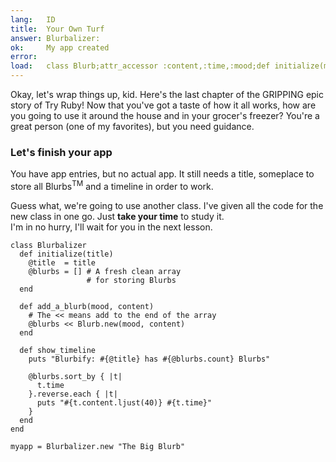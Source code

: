 ```yaml
---
lang:   ID
title:  Your Own Turf
answer: Blurbalizer:
ok:     My app created
error:  
load:   class Blurb;attr_accessor :content,:time,:mood;def initialize(mood, content="");@time=Time.now;@content=content[0..39];@mood=mood;end;end
---
```


Okay, let's wrap things up, kid. Here's the last chapter of the GRIPPING epic story of Try Ruby!
Now that you've got a taste of how it all works, how are you going to use it around the house
and in your grocer's freezer?
You're a great person (one of my favorites), but you need guidance.

### Let's finish your app
You have app entries, but no actual app.
It still needs a title, someplace to store all Blurbs<sup>TM</sup> and a timeline in order to work.

Guess what, we're going to use another class. I've given all the code for the new class in one go.
Just __take your time__ to study it.  
I'm in no hurry, I'll wait for you in the next lesson.

    class Blurbalizer
      def initialize(title)
        @title  = title
        @blurbs = [] # A fresh clean array
                     # for storing Blurbs
      end
      
      def add_a_blurb(mood, content)
        # The << means add to the end of the array
        @blurbs << Blurb.new(mood, content)
      end
      
      def show_timeline
        puts "Blurbify: #{@title} has #{@blurbs.count} Blurbs"
        
        @blurbs.sort_by { |t|
          t.time
        }.reverse.each { |t|
          puts "#{t.content.ljust(40)} #{t.time}"
        }
      end
    end
    
    myapp = Blurbalizer.new "The Big Blurb"
